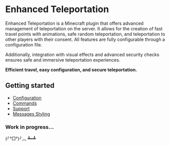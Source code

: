 # Enhanced Teleportation
Enhanced Teleportation is a Minecraft plugin that offers advanced management of teleportation on the server. It allows for the creation of fast travel points with animations, safe random teleportation, and teleportation to other players with their consent. All features are fully configurable through a configuration file.

Additionally, integration with visual effects and advanced security checks ensures safe and immersive teleportation experiences.

**Efficient travel, easy configuration, and secure teleportation.**

## Getting started

- [Configuration](#configuration)
- [Commands](#commands)
- [Support](#support)
- [Messages Styling](https://docs.advntr.dev/minimessage/format.html)

### Work in progress...
(╯°□°)╯︵ ┻━┻